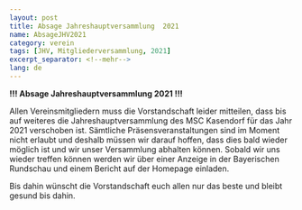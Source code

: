 ```yaml
---
layout: post
title: Absage Jahreshauptversammlung  2021
name: AbsageJHV2021
category: verein
tags: [JHV, Mitgliederversammlung, 2021]
excerpt_separator: <!--mehr-->
lang: de
---
```


**!!! Absage Jahreshauptversammlung 2021 !!!**

<!--mehr-->

Allen Vereinsmitgliedern muss die Vorstandschaft leider mitteilen, dass bis auf weiteres die Jahreshauptversammlung des MSC Kasendorf für das Jahr 2021 verschoben ist.
Sämtliche Präsensveranstaltungen sind im Moment nicht erlaubt und deshalb müssen wir darauf hoffen, dass dies bald wieder möglich ist und wir unser Versammlung abhalten können.
Sobald wir uns wieder treffen können werden wir über einer Anzeige in der Bayerischen Rundschau und einem Bericht auf der Homepage einladen.

Bis dahin wünscht die Vorstandschaft euch allen nur das beste und bleibt gesund bis dahin.
